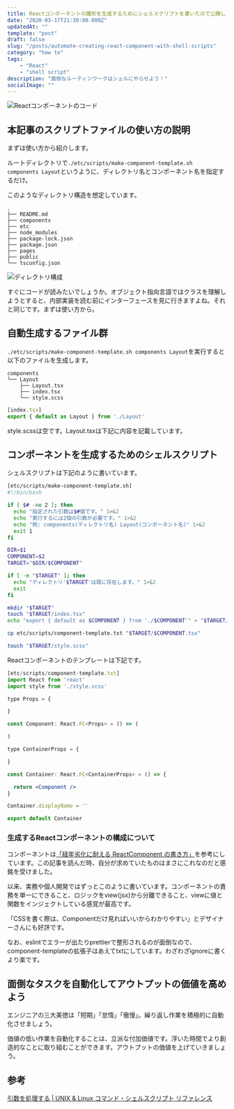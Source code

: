 ```yaml
---
title: Reactコンポーネントの雛形を生成するためにシェルスクリプトを書いたので公開します
date: "2020-03-17T21:30:00.000Z"
updatedAt: ""
template: "post"
draft: false
slug: "/posts/automate-creating-react-component-with-shell-scripts"
category: "how to"
tags:
    - "React"
    - "shell script"
description: "面倒なルーティンワークはシェルにやらせよう！"
socialImage: ""
---
```


![Reactコンポーネントのコード](/media/2020/3/17__1.png)

## 本記事のスクリプトファイルの使い方の説明
まずは使い方から紹介します。

ルートディレクトリで`./etc/scripts/make-component-template.sh components Layout`というように、ディレクトリ名とコンポーネント名を指定するだけ。

このようなディレクトリ構造を想定しています。

```
.
├── README.md
├── components
├── etc
├── node_modules
├── package-lock.json
├── package.json
├── pages
├── public
└── tsconfig.json
```

![ディレクトリ構成](/media/2020/3/17__2.png)

すぐにコードが読みたいでしょうか。オブジェクト指向言語ではクラスを理解しようとすると、内部実装を読む前にインターフェースを見に行きますよね。それと同じです。まずは使い方から。

## 自動生成するファイル群
`./etc/scripts/make-component-template.sh components Layout`を実行すると以下のファイルを生成します。

```
components
└── Layout
    ├── Layout.tsx
    ├── index.tsx
    └── style.scss
```

```jsx
[index.tsx]
export { default as Layout } from './Layout'
```

style.scssは空です。Layout.tsxは下記に内容を記載しています。

## コンポーネントを生成するためのシェルスクリプト
シェルスクリプトは下記のように書いています。

```bash
[etc/scripts/make-component-template.sh]
#!/bin/bash

if [ $# -ne 2 ]; then
  echo "指定された引数は$#個です。" 1>&2
  echo "実行するには2個の引数が必要です。" 1>&2
  echo "例: components(ディレクトリ名) Layout(コンポーネント名)" 1>&2
  exit 1
fi

DIR=$1
COMPONENT=$2
TARGET="$DIR/$COMPONENT"

if [ -e "$TARGET" ]; then
  echo "ディレクトリ'$TARGET'は既に存在します。" 1>&2
  exit
fi

mkdir "$TARGET"
touch "$TARGET/index.tsx"
echo "export { default as $COMPONENT } from './$COMPONENT'" > "$TARGET/index.tsx"

cp etc/scripts/component-template.txt "$TARGET/$COMPONENT.tsx"

touch "$TARGET/style.scss"
```

Reactコンポーネントのテンプレートは下記です。

```jsx
[etc/scripts/component-template.txt]
import React from 'react'
import style from './style.scss'

type Props = {

}

const Component: React.FC<Props> = () => (

)

type ContainerProps = {

}

const Container: React.FC<ContainerProps> = () => {

  return <Component />
}

Container.displayName = ''

export default Container
```

### 生成するReactコンポーネントの構成について

コンポーネントは[「経年劣化に耐える ReactComponent の書き方」](https://qiita.com/Takepepe/items/41e3e7a2f612d7eb094a)を参考にしています。この記事を読んだ時、自分が求めていたものはまさにこれなのだと感銘を受けました。

以来、実務や個人開発ではずっとこのように書いています。コンポーネントの責務を単一にできること、ロジックをview(jsx)から分離できること、viewに値と関数をインジェクトしている感覚が最高です。

「CSSを書く際は、Componentだけ見ればいいからわかりやすい」とデザイナーさんにも好評です。

なお、eslintでエラーが出たりprettierで整形されるのが面倒なので、component-templateの拡張子はあえてtxtにしています。わざわざignoreに書くより楽です。

## 面倒なタスクを自動化してアウトプットの価値を高めよう
エンジニアの三大美徳は「短期」「怠惰」「傲慢」。繰り返し作業を積極的に自動化させましょう。

価値の低い作業を自動化することは、立派な付加価値です。浮いた時間でより創造的なことに取り組むことができます。アウトプットの価値を上げていきましょう。

## 参考
[引数を処理する | UNIX & Linux コマンド・シェルスクリプト リファレンス](https://shellscript.sunone.me/parameter.html)
